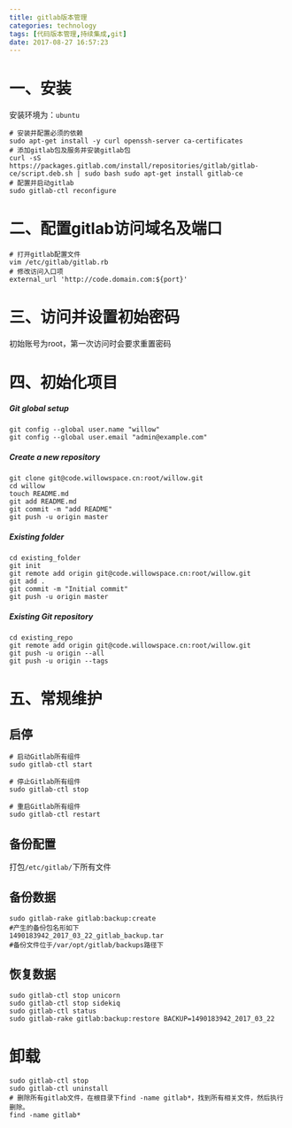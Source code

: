 ```yaml
---
title: gitlab版本管理
categories: technology
tags: [代码版本管理,持续集成,git]
date: 2017-08-27 16:57:23
---
```


# 一、安装

安装环境为：`ubuntu`

```shell
# 安装并配置必须的依赖
sudo apt-get install -y curl openssh-server ca-certificates
# 添加gitlab包及服务并安装gitlab包
curl -sS https://packages.gitlab.com/install/repositories/gitlab/gitlab-ce/script.deb.sh | sudo bash sudo apt-get install gitlab-ce
# 配置并启动gitlab
sudo gitlab-ctl reconfigure
```

# 二、配置gitlab访问域名及端口

```shell
# 打开gitlab配置文件
vim /etc/gitlab/gitlab.rb
# 修改访问入口项
external_url 'http://code.domain.com:${port}'
```

# 三、访问并设置初始密码

初始账号为root，第一次访问时会要求重置密码

# 四、初始化项目

##### Git global setup

```shell
git config --global user.name "willow"
git config --global user.email "admin@example.com"
```

##### Create a new repository

```shell
git clone git@code.willowspace.cn:root/willow.git
cd willow
touch README.md
git add README.md
git commit -m "add README"
git push -u origin master
```

##### Existing folder

```shell
cd existing_folder
git init
git remote add origin git@code.willowspace.cn:root/willow.git
git add .
git commit -m "Initial commit"
git push -u origin master
```

##### Existing Git repository

```shell
cd existing_repo
git remote add origin git@code.willowspace.cn:root/willow.git
git push -u origin --all
git push -u origin --tags
```

# 五、常规维护 

## 启停

```shell
# 启动Gitlab所有组件
sudo gitlab-ctl start

# 停止Gitlab所有组件
sudo gitlab-ctl stop

# 重启Gitlab所有组件
sudo gitlab-ctl restart
```

## 备份配置

打包`/etc/gitlab/`下所有文件

## 备份数据

```shell
sudo gitlab-rake gitlab:backup:create
#产生的备份包名形如下
1490183942_2017_03_22_gitlab_backup.tar
#备份文件位于/var/opt/gitlab/backups路径下
```

## 恢复数据

```shell
sudo gitlab-ctl stop unicorn
sudo gitlab-ctl stop sidekiq
sudo gitlab-ctl status
sudo gitlab-rake gitlab:backup:restore BACKUP=1490183942_2017_03_22
```

# 卸载

```shell
sudo gitlab-ctl stop
sudo gitlab-ctl uninstall
# 删除所有gitlab文件，在根目录下find -name gitlab*，找到所有相关文件，然后执行删除。
find -name gitlab*
```

